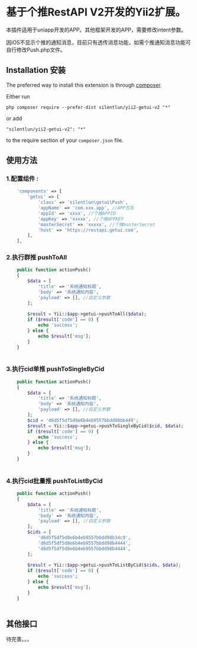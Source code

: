 基于个推RestAPI V2开发的Yii2扩展。
======================
本插件适用于uniapp开发的APP。其他框架开发的APP，需要修改intent参数。

因iOS不显示个推的通知消息，目前只有透传消息功能，如需个推通知消息功能可自行修改Push.php文件。

Installation 安装
------------

The preferred way to install this extension is through [composer](http://getcomposer.org/download/).

Either run

```
php composer require --prefer-dist silentlun/yii2-getui-v2 "*"
```

or add

```
"silentlun/yii2-getui-v2": "*"
```

to the require section of your `composer.json` file.


## 使用方法


### 1.配置组件  :

```php
    'components' => [
        'getui' => [
            'class' => 'silentlun\getui\Push',
            'appName' => 'com.xxx.app', //APP包名
            'appId' => 'xxxx', //个推APPID
            'appKey' => 'xxxxx', //个推APPKEY
            'masterSecret' => 'xxxxx', //个推masterSecret
            'host' => 'https://restapi.getui.com',
        ],
    ],
```

### 2.执行群推 pushToAll
```php 
    public function actionPush()
    {
        $data = [
            'title' => '系统通知标题',
            'body' => '系统通知内容',
            'payload' => [], //自定义参数
        ];
        
        $result = Yii::$app->getui->pushToAll($data);
        if ($result['code'] == 0) {
            echo 'success';
        } else {
            echo $result['msg'];
        }
    }
    
```

### 3.执行cid单推 pushToSingleByCid
```php 
    public function actionPush()
    {
        $data = [
            'title' => '系统通知标题',
            'body' => '系统通知内容',
            'payload' => [], //自定义参数
        ];
        $cid = 'd6d5f5df5d8e6b4eb9557bbdd98bb449';
        $result = Yii::$app->getui->pushToSingleByCid($cid, $data);
        if ($result['code'] == 0) {
            echo 'success';
        } else {
            echo $result['msg'];
        }
    }
    
```

### 4.执行cid批量推 pushToListByCid
```php
    public function actionPush()
    {
        $data = [
            'title' => '系统通知标题',
            'body' => '系统通知内容',
            'payload' => [], //自定义参数
        ];
        $cids = [
            'd6d5f5df5d8e6b4eb9557bbdd98b34c9', 
            'd6d5f5df5d8e6b4eb9557bbdd98b4444',
            'd6d5f5df5d8e6b4eb9557bbdd98b4444',
        ];
        
        $result = Yii::$app->getui->pushToListByCid($cids, $data);
        if ($result['code'] == 0) {
            echo 'success';
        } else {
            echo $result['msg'];
        }
    }
    
```

## 其他接口


待完善。。。